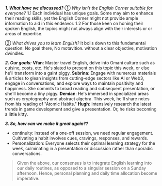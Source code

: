 


***1. What have we discussed?***
① *Why isn't the English Corner suitable for everyone?*
1.1 Each individual has unique goals. Some may aim to enhance their reading skills, yet the English Corner might not provide ample information to aid in this endeavor.
1.2 For those keen on honing their spoken English, the topics might not always align with their interests or or areas of expertise.

② *What drives you to learn English?*
It boils down to this fundamental question: No goal there, No motavition. without a clear objective, motivation dwindles.

***2. Our goals:***
**Vfan**: Master travel English, delve into Omani culture such as cuisine, costs, etc. He's slated to present on this topic this week, or else he'll transform into a gaint piggy.
**Subrina**: Engage with numerous materials & articles to glean insights from cutting-edge sectors like AI or Web3, engage in conversations, and explore ways to maintain positivity and happiness. She commits to broad reading and subsequent presentation, or she'll become a tiny piggy.
**Demian**: He's immersed in specialized areas such as cryptography and abstract algebra. This week, he'll share notes from his reading of "Atomic Habits."
**Hugh**: Intensively research the latest trends in game development and give a presentation. Or,  he risks becoming a little kitty.

***3. So, how can we make it great again??***
- continuity: Instead of a one-off session, we need regular engagement. Cultivating a habit involves cues, cravings, responses, and rewards.
- Personalization: Everyone selects their optimal learning strategy for the week, culminating in a presentation or discussion rather than sporadic conversations.

> Given the above, our consensus is to integrate English learning into our daily routines, as opposed to a singular session on a Sunday afternoon. Hence, personal planning and daily time allocation become imperative.



